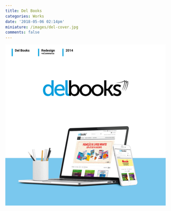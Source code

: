 ```yaml
---
title: Del Books
categories: Works
date: '2018-05-06 02:14pm'
miniature: /images/del-cover.jpg
comments: false
---
```

![null](/images/delbooks-case.jpg)
